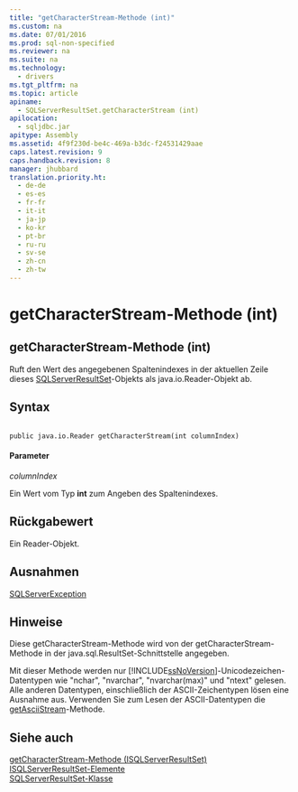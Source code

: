 ```yaml
---
title: "getCharacterStream-Methode (int)"
ms.custom: na
ms.date: 07/01/2016
ms.prod: sql-non-specified
ms.reviewer: na
ms.suite: na
ms.technology: 
  - drivers
ms.tgt_pltfrm: na
ms.topic: article
apiname: 
  - SQLServerResultSet.getCharacterStream (int)
apilocation: 
  - sqljdbc.jar
apitype: Assembly
ms.assetid: 4f9f230d-be4c-469a-b3dc-f24531429aae
caps.latest.revision: 9
caps.handback.revision: 8
manager: jhubbard
translation.priority.ht: 
  - de-de
  - es-es
  - fr-fr
  - it-it
  - ja-jp
  - ko-kr
  - pt-br
  - ru-ru
  - sv-se
  - zh-cn
  - zh-tw
---
```

# getCharacterStream-Methode (int)
    
## getCharacterStream\-Methode \(int\)  
 Ruft den Wert des angegebenen Spaltenindexes in der aktuellen Zeile dieses [SQLServerResultSet](../content/SQLServerResultSet-Class.md)\-Objekts als java.io.Reader\-Objekt ab.  
  
## Syntax  
  
```  
  
public java.io.Reader getCharacterStream(int columnIndex)  
```  
  
#### Parameter  
 *columnIndex*  
  
 Ein Wert vom Typ **int** zum Angeben des Spaltenindexes.  
  
## Rückgabewert  
 Ein Reader\-Objekt.  
  
## Ausnahmen  
 [SQLServerException](../content/SQLServerException-Class.md)  
  
## Hinweise  
 Diese getCharacterStream\-Methode wird von der getCharacterStream\-Methode in der java.sql.ResultSet\-Schnittstelle angegeben.  
  
 Mit dieser Methode werden nur [!INCLUDE[ssNoVersion](../content/includes/ssNoVersion_md.md)]\-Unicodezeichen\-Datentypen wie "nchar", "nvarchar", "nvarchar\(max\)" und "ntext" gelesen. Alle anderen Datentypen, einschließlich der ASCII\-Zeichentypen lösen eine Ausnahme aus. Verwenden Sie zum Lesen der ASCII\-Datentypen die [getAsciiStream](../content/getAsciiStream-Method--SQLServerResultSet-.md)\-Methode.  
  
## Siehe auch  
 [getCharacterStream-Methode &#40;ISQLServerResultSet&#41;](../content/getCharacterStream-Method--SQLServerResultSet-.md)   
 [ISQLServerResultSet-Elemente](../content/SQLServerResultSet-Members.md)   
 [SQLServerResultSet-Klasse](../content/SQLServerResultSet-Class.md)  
  
  
